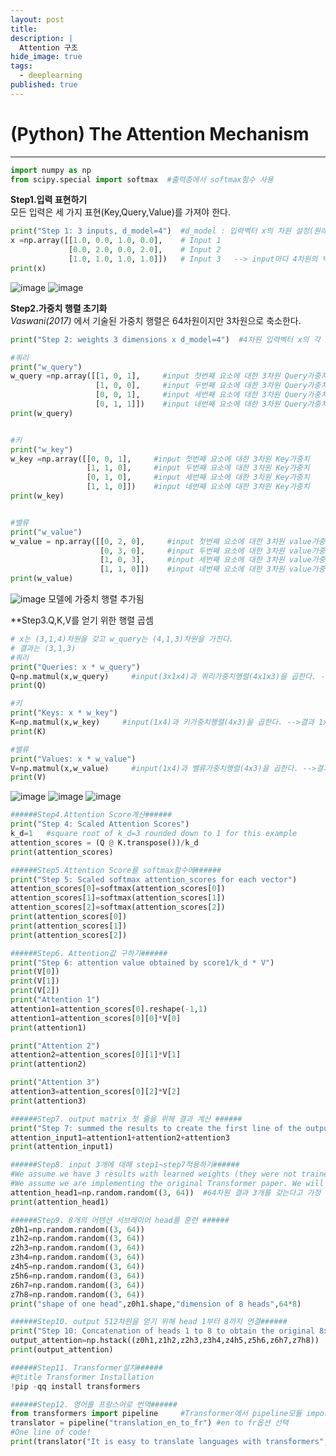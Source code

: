 ```yaml
---
layout: post
title: 
description: |
  Attention 구조 
hide_image: true
tags:
  - deeplearning
published: true
---
```


# (Python) The Attention Mechanism
* * *

```py
import numpy as np
from scipy.special import softmax  #출력층에서 softmax함수 사용
```


**Step1.입력 표현하기**   
모든 입력은 세 가지 표현(Key,Query,Value)를 가져야 한다.
```py
print("Step 1: 3 inputs, d_model=4")  #d_model : 입력벡터 x의 차원 설정(원래는 512인데 4로 축소)
x =np.array([[1.0, 0.0, 1.0, 0.0],    # Input 1 
             [0.0, 2.0, 0.0, 2.0],    # Input 2
             [1.0, 1.0, 1.0, 1.0]])   # Input 3   --> input마다 4차원의 벡터로 만들어준다. 
print(x)
```
![image](https://user-images.githubusercontent.com/69246778/161908699-517a6b2c-a8bf-49e2-87c6-6cb5a7581bb8.png)
![image](https://user-images.githubusercontent.com/69246778/161909189-51cbd4a1-0ac4-4cf8-8940-4af6bea8d52d.png)


**Step2.가중치 행렬 초기화**  
*Vaswani(2017)* 에서 기술된 가중치 행렬은 64차원이지만 3차원으로 축소한다.  
```py
print("Step 2: weights 3 dimensions x d_model=4")  #4차원 입력벡터 x의 각 요소마다 3차원의 가중치 행렬을 부여한다.

#쿼리
print("w_query")
w_query =np.array([[1, 0, 1],     #input 첫번째 요소에 대한 3차원 Query가중치
                   [1, 0, 0],     #input 두번째 요소에 대한 3차원 Query가중치     
                   [0, 0, 1],     #input 세번째 요소에 대한 3차원 Query가중치
                   [0, 1, 1]])    #input 네번째 요소에 대한 3차원 Query가중치
print(w_query)


#키
print("w_key")
w_key =np.array([[0, 0, 1],     #input 첫번째 요소에 대한 3차원 Key가중치
                 [1, 1, 0],     #input 두번째 요소에 대한 3차원 Key가중치
                 [0, 1, 0],     #input 세번째 요소에 대한 3차원 Key가중치
                 [1, 1, 0]])    #input 네번째 요소에 대한 3차원 Key가중치
print(w_key)


#밸류
print("w_value")
w_value = np.array([[0, 2, 0],     #input 첫번째 요소에 대한 3차원 value가중치
                    [0, 3, 0],     #input 두번째 요소에 대한 3차원 value가중치
                    [1, 0, 3],     #input 세번째 요소에 대한 3차원 value가중치
                    [1, 1, 0]])    #input 네번째 요소에 대한 3차원 value가중치
print(w_value)
```

![image](https://user-images.githubusercontent.com/69246778/161910331-9a2b57b4-3c72-4a2a-9c2a-32467f9eadad.png)
모델에 가중치 행렬 추가됨




**Step3.Q,K,V를 얻기 위한 행렬 곱셈
```py
# x는 (3,1,4)차원을 갖고 w_query는 (4,1,3)차원을 가진다.
# 결과는 (3,1,3)
#쿼리
print("Queries: x * w_query")
Q=np.matmul(x,w_query)     #input(3x1x4)과 쿼리가중치행렬(4x1x3)을 곱한다. -->결과 (3x1x3)행렬
print(Q)

#키
print("Keys: x * w_key")
K=np.matmul(x,w_key)     #input(1x4)과 키가중치행렬(4x3)을 곱한다. -->결과 1x3행렬
print(K)

#밸류
print("Values: x * w_value")
V=np.matmul(x,w_value)     #input(1x4)과 밸류가중치행렬(4x3)을 곱한다. -->결과 1x3행렬
print(V)
```
![image](https://user-images.githubusercontent.com/69246778/161913463-858301a9-06b3-4f67-a754-896ba01008a6.png)
![image](https://user-images.githubusercontent.com/69246778/161913509-1bb2da50-2ea1-4108-b724-e020b48c3da7.png)
![image](https://user-images.githubusercontent.com/69246778/161913537-5ac95f67-f431-4e6b-a219-316f1bb4dff4.png)




```py
######Step4.Attention Score계산######
print("Step 4: Scaled Attention Scores")
k_d=1   #square root of k_d=3 rounded down to 1 for this example
attention_scores = (Q @ K.transpose())/k_d
print(attention_scores)
```


```py
######Step5.Attention Score를 softmax함수에######
print("Step 5: Scaled softmax attention_scores for each vector")
attention_scores[0]=softmax(attention_scores[0])
attention_scores[1]=softmax(attention_scores[1])
attention_scores[2]=softmax(attention_scores[2])
print(attention_scores[0])
print(attention_scores[1])
print(attention_scores[2])
```
```py
######Step6. Attention값 구하기######
print("Step 6: attention value obtained by score1/k_d * V")
print(V[0])
print(V[1])
print(V[2])
print("Attention 1")
attention1=attention_scores[0].reshape(-1,1)
attention1=attention_scores[0][0]*V[0]
print(attention1)

print("Attention 2")
attention2=attention_scores[0][1]*V[1]
print(attention2)

print("Attention 3")
attention3=attention_scores[0][2]*V[2]
print(attention3)
```


```py
######Step7. output matrix 첫 줄을 위해 결과 계산 ######
print("Step 7: summed the results to create the first line of the output matrix")
attention_input1=attention1+attention2+attention3
print(attention_input1)
```
```py
######Step8. input 3개에 대해 step1~step7적용하기######
#We assume we have 3 results with learned weights (they were not trained in this example)
#We assume we are implementing the original Transformer paper. We will have 3 results of 64 dimensions each
attention_head1=np.random.random((3, 64))  #64차원 결과 3개를 갖는다고 가정
print(attention_head1)
```
```py
######Step9. 8개의 어텐션 서브레이어 head를 훈련 ######
z0h1=np.random.random((3, 64))
z1h2=np.random.random((3, 64))
z2h3=np.random.random((3, 64))
z3h4=np.random.random((3, 64))
z4h5=np.random.random((3, 64))
z5h6=np.random.random((3, 64))
z6h7=np.random.random((3, 64))
z7h8=np.random.random((3, 64))
print("shape of one head",z0h1.shape,"dimension of 8 heads",64*8)
```
```py
######Step10. output 512차원을 얻기 위해 head 1부터 8까지 연결######
print("Step 10: Concatenation of heads 1 to 8 to obtain the original 8x64=512 output dimension of the model")
output_attention=np.hstack((z0h1,z1h2,z2h3,z3h4,z4h5,z5h6,z6h7,z7h8))
print(output_attention)
```
```py
######Step11. Transformer설치######
#@title Transformer Installation
!pip -qq install transformers
```
```py
######Step12. 영어를 프랑스어로 번역######
from transformers import pipeline     #Transformer에서 pipeline모듈 import
translator = pipeline("translation_en_to_fr") #en to fr옵션 선택
#One line of code!
print(translator("It is easy to translate languages with transformers", max_length=40)) 
```
